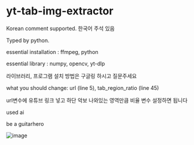 # yt-tab-img-extractor

Korean comment supported. 한국어 주석 있음

Typed by python. 


essential installation :
ffmpeg,
python

essential library :
numpy,
opencv,
yt-dlp

라이브러리, 프로그램 설치 방법은 구글링 하시고 질문주세요

what you should change:
url (line 5),
tab_region_ratio (line 45)

url변수에 유튜브 링크 넣고 하단 악보 나와있는 영역만큼 비율 변수 설정하면 됩니다

used ai

be a guitarhero

![image](https://github.com/user-attachments/assets/d6486f95-bea8-43b0-b5e8-197a489b7fac)


